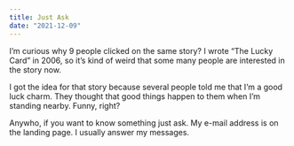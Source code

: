 ```yaml
---
title: Just Ask
date: "2021-12-09"
---
```


I’m curious why 9 people clicked on the same story? I wrote “The Lucky Card” in 2006, so it’s kind of weird that some many people are interested in the story now.

I got the idea for that story because several people told me that I’m a good luck charm. They thought that good things happen to them when I’m standing nearby. Funny, right? 

Anywho, if you want to know something just ask. My e-mail address is on the landing page. I usually answer my messages. 
